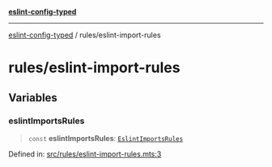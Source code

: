 [**eslint-config-typed**](../README.md)

---

[eslint-config-typed](../README.md) / rules/eslint-import-rules

# rules/eslint-import-rules

## Variables

### eslintImportsRules

> `const` **eslintImportsRules**: [`EslintImportsRules`](../types/rules/eslint-import-rules.md#eslintimportsrules)

Defined in: [src/rules/eslint-import-rules.mts:3](https://github.com/noshiro-pf/eslint-config-typed/blob/main/src/rules/eslint-import-rules.mts#L3)

